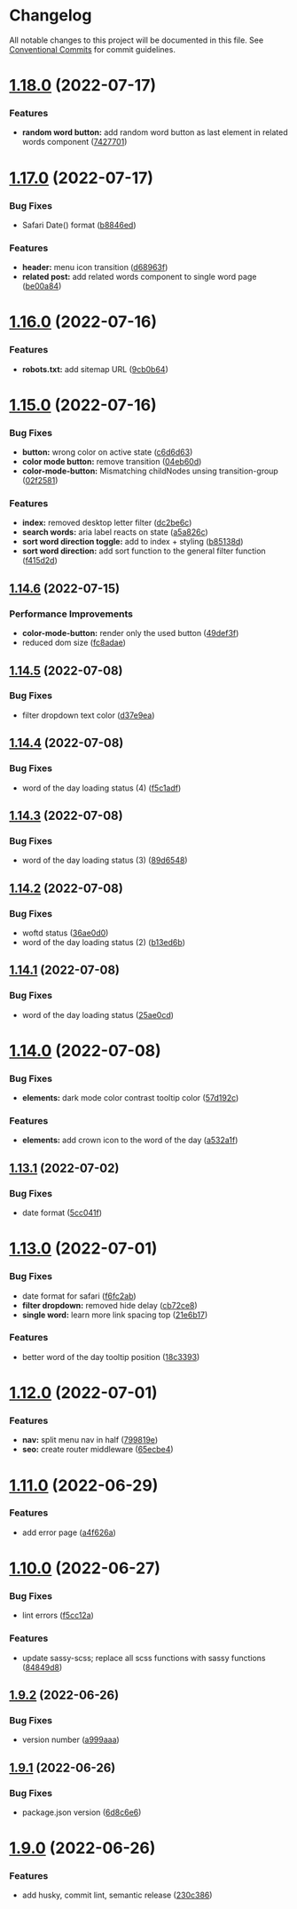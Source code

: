 # Changelog

All notable changes to this project will be documented in this file. See [Conventional Commits](https://conventionalcommits.org) for commit guidelines.

# [1.18.0](https://github.com/felix-berlin/berliner-schnauze/compare/v1.17.0...v1.18.0) (2022-07-17)


### Features

* **random word button:** add random word button as last element in related words component ([7427701](https://github.com/felix-berlin/berliner-schnauze/commit/7427701b7b1262febc39b907697108ff6a0f4aed))

# [1.17.0](https://github.com/felix-berlin/berliner-schnauze/compare/v1.16.0...v1.17.0) (2022-07-17)


### Bug Fixes

* Safari Date() format ([b8846ed](https://github.com/felix-berlin/berliner-schnauze/commit/b8846ed08ac5ab55897b220d70e2186a71ff15ae))


### Features

* **header:** menu icon transition ([d68963f](https://github.com/felix-berlin/berliner-schnauze/commit/d68963f027b8f9bc0798838421723d7da634decb))
* **related post:** add related words component to single word page ([be00a84](https://github.com/felix-berlin/berliner-schnauze/commit/be00a84b1a772012c8d2c879407505b17fe31af5))

# [1.16.0](https://github.com/felix-berlin/berliner-schnauze/compare/v1.15.0...v1.16.0) (2022-07-16)


### Features

* **robots.txt:** add sitemap URL ([9cb0b64](https://github.com/felix-berlin/berliner-schnauze/commit/9cb0b6427017d48819a1b3dc12952bf598b67e17))

# [1.15.0](https://github.com/felix-berlin/berliner-schnauze/compare/v1.14.6...v1.15.0) (2022-07-16)


### Bug Fixes

* **button:** wrong color on active state ([c6d6d63](https://github.com/felix-berlin/berliner-schnauze/commit/c6d6d63f82437280987a8bbd5ee4158cb387dec0))
* **color mode button:** remove transition ([04eb60d](https://github.com/felix-berlin/berliner-schnauze/commit/04eb60d62bd91e22aac4b0793f873f6b754a1502))
* **color-mode-button:** Mismatching childNodes unsing transition-group ([02f2581](https://github.com/felix-berlin/berliner-schnauze/commit/02f2581daf1d63a03b6770144314d9a8f69cf561))


### Features

* **index:** removed desktop letter filter ([dc2be6c](https://github.com/felix-berlin/berliner-schnauze/commit/dc2be6c0fe8a219a4865b73c49ddf4109435ed23))
* **search words:** aria label reacts on state ([a5a826c](https://github.com/felix-berlin/berliner-schnauze/commit/a5a826c856d7c420b27797f3b770967f32a0f5e8))
* **sort word direction toggle:** add to index + styling ([b85138d](https://github.com/felix-berlin/berliner-schnauze/commit/b85138d951f3d0d4d66d7d4b64879958bc119fc4))
* **sort word direction:** add sort function to the general filter function ([f415d2d](https://github.com/felix-berlin/berliner-schnauze/commit/f415d2d9c8a0b635df7f76a25917042c4fa20c67))

## [1.14.6](https://github.com/felix-berlin/berliner-schnauze/compare/v1.14.5...v1.14.6) (2022-07-15)


### Performance Improvements

* **color-mode-button:** render only the used button ([49def3f](https://github.com/felix-berlin/berliner-schnauze/commit/49def3fad312888e6df9bacaf9ad8e440f25ee23))
* reduced dom size ([fc8adae](https://github.com/felix-berlin/berliner-schnauze/commit/fc8adae86e812d84d8b24a0867dbc00fcacc8f23))

## [1.14.5](https://github.com/felix-berlin/berliner-schnauze/compare/v1.14.4...v1.14.5) (2022-07-08)


### Bug Fixes

* filter dropdown text color ([d37e9ea](https://github.com/felix-berlin/berliner-schnauze/commit/d37e9ea77aa62294c4e0d74b1099d506fa716008))

## [1.14.4](https://github.com/felix-berlin/berliner-schnauze/compare/v1.14.3...v1.14.4) (2022-07-08)


### Bug Fixes

* word of the day loading status (4) ([f5c1adf](https://github.com/felix-berlin/berliner-schnauze/commit/f5c1adf6f981dc5a6ada0610bd0b652e02eec0c1))

## [1.14.3](https://github.com/felix-berlin/berliner-schnauze/compare/v1.14.2...v1.14.3) (2022-07-08)


### Bug Fixes

* word of the day loading status (3) ([89d6548](https://github.com/felix-berlin/berliner-schnauze/commit/89d65486f64219d8ec20985fc49c05943006f0aa))

## [1.14.2](https://github.com/felix-berlin/berliner-schnauze/compare/v1.14.1...v1.14.2) (2022-07-08)


### Bug Fixes

* woftd status ([36ae0d0](https://github.com/felix-berlin/berliner-schnauze/commit/36ae0d0eca8c20d9f1ff04f180c8e1a83d05b502))
* word of the day loading status (2) ([b13ed6b](https://github.com/felix-berlin/berliner-schnauze/commit/b13ed6b45d06e77016a6ea8797615ef68fd32727))

## [1.14.1](https://github.com/felix-berlin/berliner-schnauze/compare/v1.14.0...v1.14.1) (2022-07-08)


### Bug Fixes

* word of the day loading status ([25ae0cd](https://github.com/felix-berlin/berliner-schnauze/commit/25ae0cd4859e7a0faefa3c29f85bbcc47802a20c))

# [1.14.0](https://github.com/felix-berlin/berliner-schnauze/compare/v1.13.1...v1.14.0) (2022-07-08)


### Bug Fixes

* **elements:** dark mode color contrast tooltip color ([57d192c](https://github.com/felix-berlin/berliner-schnauze/commit/57d192c52fac259c6585814feb188144210a8faf))


### Features

* **elements:** add crown icon to the word of the day ([a532a1f](https://github.com/felix-berlin/berliner-schnauze/commit/a532a1f9ac2e4baabd93b6efb9f31617bf357d65))

## [1.13.1](https://github.com/felix-berlin/berliner-schnauze/compare/v1.13.0...v1.13.1) (2022-07-02)


### Bug Fixes

* date format ([5cc041f](https://github.com/felix-berlin/berliner-schnauze/commit/5cc041f3fbcb7141c5b52719cba7fb29492916ca))

# [1.13.0](https://github.com/felix-berlin/berliner-schnauze/compare/v1.12.0...v1.13.0) (2022-07-01)


### Bug Fixes

* date format for safari ([f6fc2ab](https://github.com/felix-berlin/berliner-schnauze/commit/f6fc2abb67fd0d252221986bcffa980e4059c8ab))
* **filter dropdown:** removed hide delay ([cb72ce8](https://github.com/felix-berlin/berliner-schnauze/commit/cb72ce87e825c8ce6817acf5e0ec2051ee595ba4))
* **single word:** learn more link spacing top ([21e6b17](https://github.com/felix-berlin/berliner-schnauze/commit/21e6b17a9435ca19f53cfa89d74f20aca4d22350))


### Features

* better word of the day tooltip position ([18c3393](https://github.com/felix-berlin/berliner-schnauze/commit/18c3393323d2808ba229d4dab341d3fcdca1ca18))

# [1.12.0](https://github.com/felix-berlin/berliner-schnauze/compare/v1.11.0...v1.12.0) (2022-07-01)


### Features

* **nav:** split menu nav in half ([799819e](https://github.com/felix-berlin/berliner-schnauze/commit/799819e01e4bc8dfc6a503b4e3a127a9ba2bad97))
* **seo:** create router middleware ([65ecbe4](https://github.com/felix-berlin/berliner-schnauze/commit/65ecbe4be04c5da0d8e0f76a8eab0279e7f8c2cd))

# [1.11.0](https://github.com/felix-berlin/berliner-schnauze/compare/v1.10.0...v1.11.0) (2022-06-29)


### Features

* add error page ([a4f626a](https://github.com/felix-berlin/berliner-schnauze/commit/a4f626a277e17c805005c3b97f0731e2e2c1c6d2))

# [1.10.0](https://github.com/felix-berlin/berliner-schnauze/compare/v1.9.2...v1.10.0) (2022-06-27)


### Bug Fixes

* lint errors ([f5cc12a](https://github.com/felix-berlin/berliner-schnauze/commit/f5cc12a60e606795d89560860065ce323b2f6e05))


### Features

* update sassy-scss;  replace all scss functions with sassy functions ([84849d8](https://github.com/felix-berlin/berliner-schnauze/commit/84849d822431130e9f73d1a8a1a53c4a3d566e68))

## [1.9.2](https://github.com/felix-berlin/berliner-schnauze/compare/v1.9.1...v1.9.2) (2022-06-26)


### Bug Fixes

* version number ([a999aaa](https://github.com/felix-berlin/berliner-schnauze/commit/a999aaa15674c02502305436b6e3d54edf750065))

## [1.9.1](https://github.com/felix-berlin/berliner-schnauze/compare/v1.9.0...v1.9.1) (2022-06-26)


### Bug Fixes

* package.json version ([6d8c6e6](https://github.com/felix-berlin/berliner-schnauze/commit/6d8c6e6f87eeafee117d2f2b606cb7c838ca3828))

# [1.9.0](https://github.com/felix-berlin/berliner-schnauze/compare/v1.8.0...v1.9.0) (2022-06-26)


### Features

* add husky, commit lint, semantic release ([230c386](https://github.com/felix-berlin/berliner-schnauze/commit/230c38667678a502d2e8aaa0806850ac5b1d8104))
